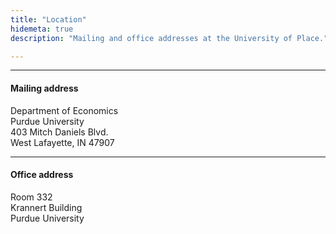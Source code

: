 ```yaml
---
title: "Location"
hidemeta: true
description: "Mailing and office addresses at the University of Place."

---
```


---

#### Mailing address

Department of Economics <br>
Purdue University <br>
403 Mitch Daniels Blvd. <br>
West Lafayette, IN 47907

---

#### Office address

Room 332  <br>
Krannert Building <br>
Purdue University <br>
